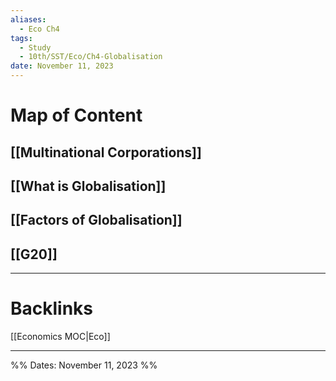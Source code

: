```yaml
---
aliases:
  - Eco Ch4
tags:
  - Study
  - 10th/SST/Eco/Ch4-Globalisation
date: November 11, 2023
---
```

# Map of Content
## [[Multinational Corporations]]
## [[What is Globalisation]]
## [[Factors of Globalisation]]
## [[G20]]

---
# Backlinks
[[Economics MOC|Eco]]

---

%%
Dates: November 11, 2023
%%
